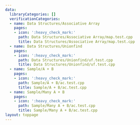 ```yaml
---
data:
  libraryCategories: []
  verificationCategories:
  - name: Data Structures/Associative Array
    pages:
    - icon: ':heavy_check_mark:'
      path: Data Structures/Associative Array/map.test.cpp
      title: Data Structures/Associative Array/map.test.cpp
  - name: Data Structures/Unionfind
    pages:
    - icon: ':heavy_check_mark:'
      path: Data Structures/Unionfind/uf.test.cpp
      title: Data Structures/Unionfind/uf.test.cpp
  - name: Sample/A + B
    pages:
    - icon: ':heavy_check_mark:'
      path: Sample/A + B/ac.test.cpp
      title: Sample/A + B/ac.test.cpp
  - name: Sample/Many A + B
    pages:
    - icon: ':heavy_check_mark:'
      path: Sample/Many A + B/ac.test.cpp
      title: Sample/Many A + B/ac.test.cpp
layout: toppage
---
```

